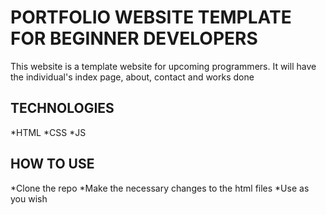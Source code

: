 # PORTFOLIO WEBSITE TEMPLATE FOR BEGINNER DEVELOPERS

This website is a template website for upcoming programmers. It will 
have the individual's index page, about, contact and works done

## TECHNOLOGIES
*HTML
*CSS
*JS


## HOW TO USE
*Clone the repo
*Make the necessary changes to the html files
*Use as you wish
